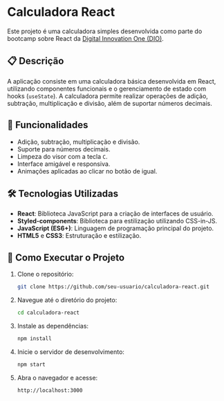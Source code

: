 # Calculadora React

Este projeto é uma calculadora simples desenvolvida como parte do bootcamp sobre React da [Digital Innovation One (DIO)](https://www.dio.me/).

## 📋 Descrição

A aplicação consiste em uma calculadora básica desenvolvida em React, utilizando componentes funcionais e o gerenciamento de estado com hooks (`useState`). A calculadora permite realizar operações de adição, subtração, multiplicação e divisão, além de suportar números decimais.

## 🚀 Funcionalidades

- Adição, subtração, multiplicação e divisão.
- Suporte para números decimais.
- Limpeza do visor com a tecla `C`.
- Interface amigável e responsiva.
- Animações aplicadas ao clicar no botão de igual.

## 🛠️ Tecnologias Utilizadas

- **React**: Biblioteca JavaScript para a criação de interfaces de usuário.
- **Styled-components**: Biblioteca para estilização utilizando CSS-in-JS.
- **JavaScript (ES6+)**: Linguagem de programação principal do projeto.
- **HTML5** e **CSS3**: Estruturação e estilização.

## 🚧 Como Executar o Projeto

1. Clone o repositório:
   ```bash
   git clone https://github.com/seu-usuario/calculadora-react.git
   ```
2. Navegue até o diretório do projeto:
   ```bash
   cd calculadora-react
   ```
3. Instale as dependências:
   ```bash
   npm install
   ```
4. Inicie o servidor de desenvolvimento:
   ```bash
   npm start
   ```
5. Abra o navegador e acesse:
   ```bash
   http://localhost:3000
   ```
